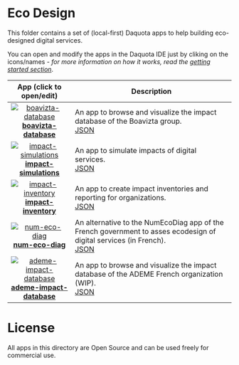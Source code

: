 
# Eco Design

This folder contains a set of (local-first) Daquota apps to help building eco-designed digital services.

You can open and modify the apps in the Daquota IDE just by cliking on the icons/names - *for more information on how it works, read the [getting started section](../README.md#getting-started)*.

| App (click to open/edit)    | Description   |
| :-------------: | ------------- |
| [![boavizta-database](https://img.icons8.com/stickers/100/search-database.png)](https://platform.daquota.io/?src=https://raw.githubusercontent.com/cincheo/daquota/main/eco-design/boavizta-database/boavizta-database.json)<br>**[boavizta-database](https://platform.daquota.io/?src=https://raw.githubusercontent.com/cincheo/daquota/main/eco-design/boavizta-database/boavizta-database.json)** | An app to browse and visualize the impact database of the Boavizta group.<br>[JSON](boavizta-database/boavizta-database.json) |  
| [![impact-simulations](https://img.icons8.com/stickers/100/combo-chart.png)](https://platform.daquota.io/?src=https://raw.githubusercontent.com/cincheo/daquota/main/eco-design/impact-simulations/impact-simulations.json)<br>**[impact-simulations](https://platform.daquota.io/?src=https://raw.githubusercontent.com/cincheo/daquota/main/eco-design/impact-simulations/impact-simulations.json)** | An app to simulate impacts of digital services.<br>[JSON](impact-simulations/impact-simulations.json) |  
| [![impact-inventory](https://img.icons8.com/stickers/100/inspection.png)](https://platform.daquota.io/?src=https://raw.githubusercontent.com/cincheo/daquota/main/eco-design/impact-inventory/impact-inventory.json)<br>**[impact-inventory](https://platform.daquota.io/?src=https://raw.githubusercontent.com/cincheo/daquota/main/eco-design/impact-inventory/impact-inventory.json)** | An app to create impact inventories and reporting for organizations.<br>[JSON](impact-inventory/impact-inventory.json) |  
| [![num-eco-diag](https://img.icons8.com/stickers/100/test.png)](https://platform.daquota.io/?src=https://raw.githubusercontent.com/cincheo/daquota/main/eco-design/num-eco-diag/num-eco-diag.json)<br>**[num-eco-diag](https://platform.daquota.io/?src=https://raw.githubusercontent.com/cincheo/daquota/main/eco-design/num-eco-diag/num-eco-diag.json)** | An alternative to the NumEcoDiag app of the French government to asses ecodesign of digital services (in French).<br>[JSON](num-eco-diag/num-eco-diag.json) |  
| [![ademe-impact-database](https://img.icons8.com/stickers/100/search-database.png)](https://platform.daquota.io/?src=https://raw.githubusercontent.com/cincheo/daquota/main/eco-design/ademe-impact-database/ademe-impact-database.json)<br>**[ademe-impact-database](https://platform.daquota.io/?src=https://raw.githubusercontent.com/cincheo/daquota/main/eco-design/ademe-impact-database/ademe-impact-database.json)** | An app to browse and visualize the impact database of the ADEME French organization (WIP).<br>[JSON](ademe-impact-database/ademe-impact-database.json) |  

# License

All apps in this directory are Open Source and can be used freely for commercial use.
